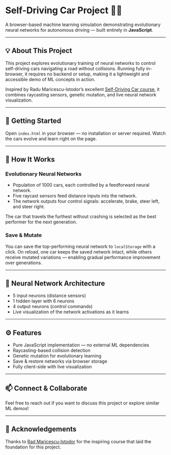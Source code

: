 # Self-Driving Car Project 🚗🧠

A browser-based machine learning simulation demonstrating evolutionary neural networks for autonomous driving — built entirely in **JavaScript**.

---

## 💡 About This Project

This project explores evolutionary training of neural networks to control self-driving cars navigating a road without collisions. Running fully in-browser, it requires no backend or setup, making it a lightweight and accessible demo of ML concepts in action.

Inspired by Radu Maricescu-Istodor’s excellent [Self-Driving Car course](https://www.youtube.com/watch?v=NkI9ia2cLhc&list=PLB0Tybl0UNfYoJE7ZwsBQoDIG4YN9ptyY), it combines raycasting sensors, genetic mutation, and live neural network visualization.

---

## 🚀 Getting Started

Open `index.html` in your browser — no installation or server required. Watch the cars evolve and learn right on the page.

---

## 🔧 How It Works

### Evolutionary Neural Networks

* Population of 1000 cars, each controlled by a feedforward neural network.
* Five raycast sensors feed distance inputs into the network.
* The network outputs four control signals: accelerate, brake, steer left, and steer right.

The car that travels the furthest without crashing is selected as the best performer for the next generation.

### Save & Mutate

You can save the top-performing neural network to `localStorage` with a click. On reload, one car keeps the saved network intact, while others receive mutated variations — enabling gradual performance improvement over generations.

---

## 🧠 Neural Network Architecture

* 5 input neurons (distance sensors)
* 1 hidden layer with 6 neurons
* 4 output neurons (control commands)
* Live visualization of the network activations as it learns

---

## ⚙️ Features

* Pure JavaScript implementation — no external ML dependencies
* Raycasting-based collision detection
* Genetic mutation for evolutionary learning
* Save & restore networks via browser storage
* Fully client-side with live visualization

---

## 📫 Connect & Collaborate

Feel free to reach out if you want to discuss this project or explore similar ML demos!

---

## 🙏 Acknowledgements

Thanks to [Rad Maricescu-Istodor](https://www.youtube.com/watch?v=NkI9ia2cLhc&list=PLB0Tybl0UNfYoJE7ZwsBQoDIG4YN9ptyY) for the inspiring course that laid the foundation for this project.

